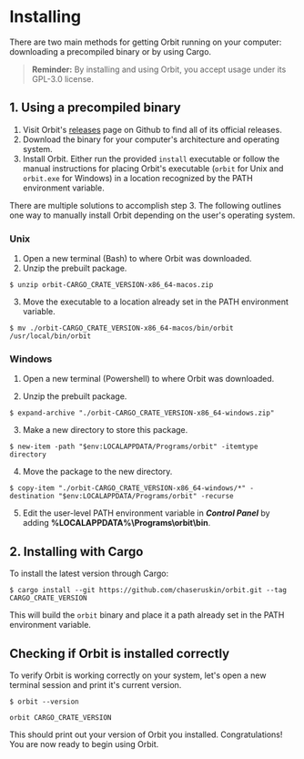 # Installing

There are two main methods for getting Orbit running on your computer: downloading a precompiled binary or by using Cargo.

> __Reminder:__ By installing and using Orbit, you accept usage under its GPL-3.0 license.

## 1. Using a precompiled binary

1.  Visit Orbit's [releases](https://github.com/chaseruskin/orbit/releases) page on Github to find all of its official releases. 
2. Download the binary for your computer's architecture and operating system.
3. Install Orbit. Either run the provided `install` executable or follow the manual instructions for placing Orbit's executable (`orbit` for Unix and `orbit.exe` for Windows) in a location recognized by the PATH environment variable.

There are multiple solutions to accomplish step 3. The following outlines one way to manually install Orbit depending on the user's operating system. 

### Unix
1. Open a new terminal (Bash) to where Orbit was downloaded.
2. Unzip the prebuilt package.
```
$ unzip orbit-CARGO_CRATE_VERSION-x86_64-macos.zip
```
3. Move the executable to a location already set in the PATH environment variable. 
```
$ mv ./orbit-CARGO_CRATE_VERSION-x86_64-macos/bin/orbit /usr/local/bin/orbit
```

### Windows
1. Open a new terminal (Powershell) to where Orbit was downloaded.

2. Unzip the prebuilt package.
```
$ expand-archive "./orbit-CARGO_CRATE_VERSION-x86_64-windows.zip"
```

3. Make a new directory to store this package.
```
$ new-item -path "$env:LOCALAPPDATA/Programs/orbit" -itemtype directory
```

4. Move the package to the new directory.
```
$ copy-item "./orbit-CARGO_CRATE_VERSION-x86_64-windows/*" -destination "$env:LOCALAPPDATA/Programs/orbit" -recurse
```

5. Edit the user-level PATH environment variable in ___Control Panel___ by adding __%LOCALAPPDATA%\Programs\orbit\bin__.

## 2. Installing with Cargo

To install the latest version through Cargo:
```
$ cargo install --git https://github.com/chaseruskin/orbit.git --tag CARGO_CRATE_VERSION
```

This will build the `orbit` binary and place it a path already set in the PATH environment variable.

## Checking if Orbit is installed correctly

To verify Orbit is working correctly on your system, let's open a new terminal session and print it's current version.
```
$ orbit --version
```
```
orbit CARGO_CRATE_VERSION
```
This should print out your version of Orbit you installed. Congratulations! You are now ready to begin using Orbit.